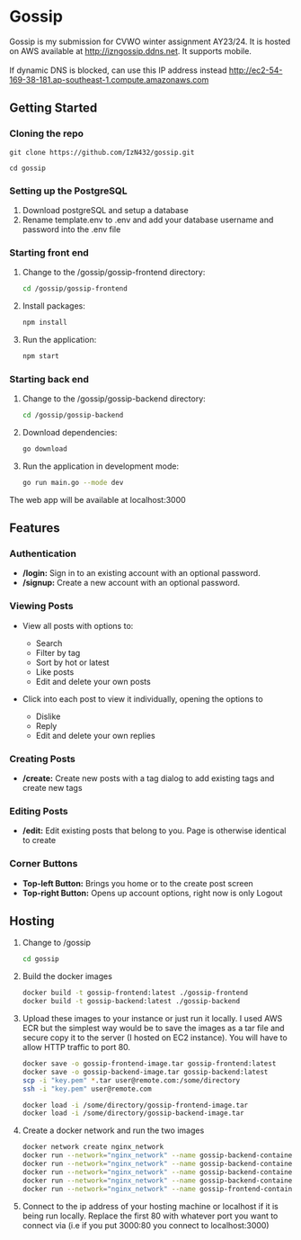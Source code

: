 # Gossip

Gossip is my submission for CVWO winter assignment AY23/24. It is hosted on AWS available at http://izngossip.ddns.net. It supports mobile.
<br /><br />
If dynamic DNS is blocked, can use this IP address instead http://ec2-54-169-38-181.ap-southeast-1.compute.amazonaws.com

## Getting Started

### Cloning the repo

```
git clone https://github.com/IzN432/gossip.git

cd gossip
```

### Setting up the PostgreSQL

1. Download postgreSQL and setup a database
2. Rename template.env to .env and add your database username and password into the .env file
   
### Starting front end

1. Change to the /gossip/gossip-frontend directory:
    ```bash
    cd /gossip/gossip-frontend
    ```

2. Install packages:
    ```bash
    npm install
    ```

3. Run the application:
    ```bash
    npm start
    ```

### Starting back end

1. Change to the /gossip/gossip-backend directory:
    ```bash
    cd /gossip/gossip-backend
    ```

2. Download dependencies:
    ```bash
    go download
    ```

3. Run the application in development mode:
    ```bash
    go run main.go --mode dev
    ```

The web app will be available at localhost:3000

## Features

### Authentication

- **/login:** Sign in to an existing account with an optional password.
- **/signup:** Create a new account with an optional password.

### Viewing Posts

- View all posts with options to:
  - Search
  - Filter by tag
  - Sort by hot or latest
  - Like posts
  - Edit and delete your own posts

- Click into each post to view it individually, opening the options to
  - Dislike
  - Reply
  - Edit and delete your own replies

### Creating Posts

- **/create:** Create new posts with a tag dialog to add existing tags and create new tags

### Editing Posts

- **/edit:** Edit existing posts that belong to you. Page is otherwise identical to create

### Corner Buttons

- **Top-left Button:** Brings you home or to the create post screen
- **Top-right Button:** Opens up account options, right now is only Logout
  
## Hosting

1. Change to /gossip
   ```bash
   cd gossip
   ```
2. Build the docker images
   ```bash
   docker build -t gossip-frontend:latest ./gossip-frontend
   docker build -t gossip-backend:latest ./gossip-backend
   ```
3. Upload these images to your instance or just run it locally. I used AWS ECR but the simplest way would be to save the images as a tar file and secure copy it to the server (I hosted on EC2 instance). You will have to allow HTTP traffic to port 80.
   ```bash
   docker save -o gossip-frontend-image.tar gossip-frontend:latest
   docker save -o gossip-backend-image.tar gossip-backend:latest
   scp -i "key.pem" *.tar user@remote.com:/some/directory
   ssh -i "key.pem" user@remote.com
   
   docker load -i /some/directory/gossip-frontend-image.tar
   docker load -i /some/directory/gossip-backend-image.tar
   ```
5. Create a docker network and run the two images
   ```bash
   docker network create nginx_network
   docker run --network="nginx_network" --name gossip-backend-container-1 -d -e DB_USERNAME='' -e DB_PASSWORD='' -e DB_HOST='' -e DB_SSLMODE='' -e SECRET_KEY='' gossip-backend:latest
   docker run --network="nginx_network" --name gossip-backend-container-2 -d -e DB_USERNAME='' -e DB_PASSWORD='' -e DB_HOST='' -e DB_SSLMODE='' -e SECRET_KEY='' gossip-backend:latest
   docker run --network="nginx_network" --name gossip-backend-container-3 -d -e DB_USERNAME='' -e DB_PASSWORD='' -e DB_HOST='' -e DB_SSLMODE='' -e SECRET_KEY='' gossip-backend:latest
   docker run --network="nginx_network" --name gossip-backend-container-4 -d -e DB_USERNAME='' -e DB_PASSWORD='' -e DB_HOST='' -e DB_SSLMODE='' -e SECRET_KEY='' gossip-backend:latest
   docker run --network="nginx_network" --name gossip-frontend-container -p 80:80 -d gossip-frontend:latest
   ```
6. Connect to the ip address of your hosting machine or localhost if it is being run locally. Replace the first 80 with whatever port you want to connect via (i.e if you put 3000:80 you connect to localhost:3000)
   

